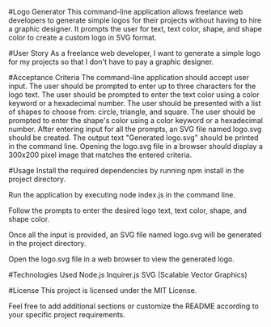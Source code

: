 
#Logo Generator
This command-line application allows freelance web developers to generate simple logos for their projects without having to hire a graphic designer. It prompts the user for text, text color, shape, and shape color to create a custom logo in SVG format.

#User Story
As a freelance web developer, I want to generate a simple logo for my projects so that I don't have to pay a graphic designer.

#Acceptance Criteria
The command-line application should accept user input.
The user should be prompted to enter up to three characters for the logo text.
The user should be prompted to enter the text color using a color keyword or a hexadecimal number.
The user should be presented with a list of shapes to choose from: circle, triangle, and square.
The user should be prompted to enter the shape's color using a color keyword or a hexadecimal number.
After entering input for all the prompts, an SVG file named logo.svg should be created.
The output text "Generated logo.svg" should be printed in the command line.
Opening the logo.svg file in a browser should display a 300x200 pixel image that matches the entered criteria.

#Usage
Install the required dependencies by running npm install in the project directory.

Run the application by executing node index.js in the command line.

Follow the prompts to enter the desired logo text, text color, shape, and shape color.

Once all the input is provided, an SVG file named logo.svg will be generated in the project directory.

Open the logo.svg file in a web browser to view the generated logo.

#Technologies Used
Node.js
Inquirer.js
SVG (Scalable Vector Graphics)

#License
This project is licensed under the MIT License.

Feel free to add additional sections or customize the README according to your specific project requirements.
